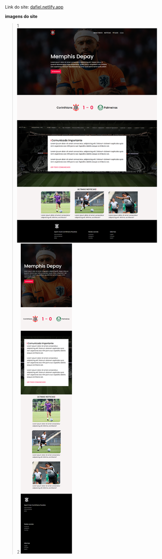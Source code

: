 Link do site: <a href="dafiel.netlify.app">dafiel.netlify.app</a>

**imagens do site**
> 1
 <img src="cor.png"></img>
> 2
 <img src="respCor.png"></img>
